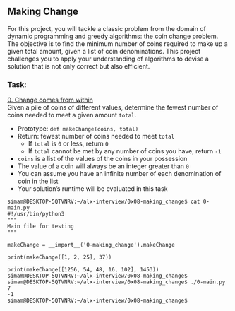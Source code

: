 ## Making Change
For this project, you will tackle a classic problem from the domain of dynamic programming and greedy algorithms: the coin change problem. The objective is to find the minimum number of coins required to make up a given total amount, given a list of coin denominations. This project challenges you to apply your understanding of algorithms to devise a solution that is not only correct but also efficient.

### Task:
[0. Change comes from within](./0-making_change.py)<br>
Given a pile of coins of different values, determine the fewest number of coins needed to meet a given amount `total`.

* Prototype: `def makeChange(coins, total)`
* Return: fewest number of coins needed to meet `total`
  * If `total` is `0` or less, return `0`
  * If `total` cannot be met by any number of coins you have, return `-1`
* `coins` is a list of the values of the coins in your possession
* The value of a coin will always be an integer greater than `0`
* You can assume you have an infinite number of each denomination of coin in the list
* Your solution’s runtime will be evaluated in this task

```
simam@DESKTOP-5QTVNRV:~/alx-interview/0x08-making_change$ cat 0-main.py
#!/usr/bin/python3
"""
Main file for testing
"""

makeChange = __import__('0-making_change').makeChange

print(makeChange([1, 2, 25], 37))

print(makeChange([1256, 54, 48, 16, 102], 1453))
simam@DESKTOP-5QTVNRV:~/alx-interview/0x08-making_change$
simam@DESKTOP-5QTVNRV:~/alx-interview/0x08-making_change$ ./0-main.py
7
-1
simam@DESKTOP-5QTVNRV:~/alx-interview/0x08-making_change$
```
